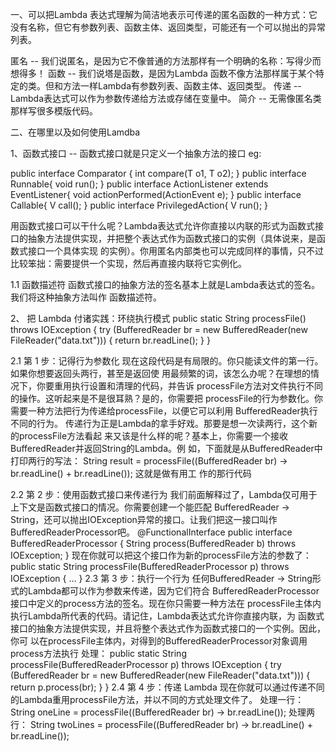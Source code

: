一、可以把Lambda 表达式理解为简洁地表示可传递的匿名函数的一种方式：它没有名称，但它有参数列表、函数主体、返回类型，可能还有一个可以抛出的异常列表。

匿名 -- 我们说匿名，是因为它不像普通的方法那样有一个明确的名称：写得少而想得多！
函数 -- 我们说塔是函数，是因为Lambda 函数不像方法那样属于某个特定的类。但和方法一样Lambda有参数列表、函数主体、返回类型。
传递 -- Lambda表达式可以作为参数传递给方法或存储在变量中。
简介 -- 无需像匿名类那样写很多模版代码。

二、在哪里以及如何使用Lamdba

1、函数式接口 -- 函数式接口就是只定义一个抽象方法的接口
eg:

  public interface Comparator<T> {
   int compare(T o1, T o2);
  }
  public interface Runnable{
   void run();
  }
  public interface ActionListener extends EventListener{
   void actionPerformed(ActionEvent e);
  }
  public interface Callable<V>{
   V call();
  }
  public interface PrivilegedAction<V>{
   V run();
  } 

用函数式接口可以干什么呢？Lambda表达式允许你直接以内联的形式为函数式接口的抽象方法提供实现，并把整个表达式作为函数式接口的实例（具体说来，是函数式接口一个具体实现
的实例）。你用匿名内部类也可以完成同样的事情，只不过比较笨拙：需要提供一个实现，然后再直接内联将它实例化。

1.1  函数描述符
函数式接口的抽象方法的签名基本上就是Lambda表达式的签名。我们将这种抽象方法叫作
函数描述符。

2、 把 Lambda 付诸实践：环绕执行模式
public static String processFile() throws IOException {
   try (BufferedReader br =
    new BufferedReader(new FileReader("data.txt"))) {
   return br.readLine();
   }
} 

2.1 第 1 步：记得行为参数化
现在这段代码是有局限的。你只能读文件的第一行。如果你想要返回头两行，甚至是返回使
用最频繁的词，该怎么办呢？在理想的情况下，你要重用执行设置和清理的代码，并告诉
processFile方法对文件执行不同的操作。这听起来是不是很耳熟？是的，你需要把
processFile的行为参数化。你需要一种方法把行为传递给processFile，以便它可以利用
BufferedReader执行不同的行为。
传递行为正是Lambda的拿手好戏。那要是想一次读两行，这个新的processFile方法看起
来又该是什么样的呢？基本上，你需要一个接收BufferedReader并返回String的Lambda。例
如，下面就是从BufferedReader中打印两行的写法：
String result = processFile((BufferedReader br) ->
 br.readLine() + br.readLine());
这就是做有用工
作的那行代码

2.2 第 2 步：使用函数式接口来传递行为
我们前面解释过了，Lambda仅可用于上下文是函数式接口的情况。你需要创建一个能匹配
BufferedReader -> String，还可以抛出IOException异常的接口。让我们把这一接口叫作
BufferedReaderProcessor吧。
@FunctionalInterface
public interface BufferedReaderProcessor {
 String process(BufferedReader b) throws IOException;
}
现在你就可以把这个接口作为新的processFile方法的参数了：
public static String processFile(BufferedReaderProcessor p) throws
 IOException {
 …
}
2.3 第 3 步：执行一个行为
任何BufferedReader -> String形式的Lambda都可以作为参数来传递，因为它们符合
BufferedReaderProcessor接口中定义的process方法的签名。现在你只需要一种方法在
processFile主体内执行Lambda所代表的代码。请记住，Lambda表达式允许你直接内联，为
函数式接口的抽象方法提供实现，并且将整个表达式作为函数式接口的一个实例。因此，你可
以在processFile主体内，对得到的BufferedReaderProcessor对象调用process方法执行
处理：
public static String processFile(BufferedReaderProcessor p) throws
 IOException {
 try (BufferedReader br =
 new BufferedReader(new FileReader("data.txt"))) {
 return p.process(br);
 }
}
2.4 第 4 步：传递 Lambda 
现在你就可以通过传递不同的Lambda重用processFile方法，并以不同的方式处理文件了。
处理一行：
String oneLine =
 processFile((BufferedReader br) -> br.readLine());
处理两行：
String twoLines =
 processFile((BufferedReader br) -> br.readLine() + br.readLine()); 




